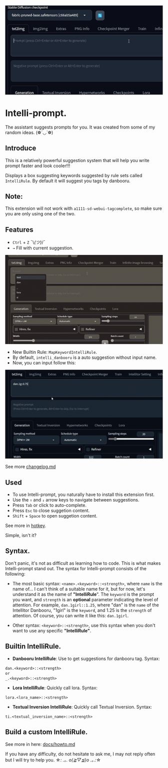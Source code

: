 ![](/assets/preview.gif)

# Intelli-prompt.

The assistant suggests prompts for you. It was created from some of my random ideas. (❁´◡`❁)

## Introduce

This is a relatively powerful suggestion system that will help you write prompt faster and look cooler!!!

Displays a box suggesting keywords suggested by rule sets called `IntelliRule`. By default it will suggest you tags by danbooru.
## Note:
This extension will not work with `a1111-sd-webui-tagcomplete`, so make sure you are only using one of the two.

## Features

- `Ctrl` + `Z` ¯\\_(ツ)_/¯
- `→` Fill with current suggestion.

![](/assets/preview2.gif)
- New Builtin Rule: `MapKeywordIntelliRule`.
- By default, `intelli_danbooru` is a auto suggestion without input name.
- Now, you can input follow this:

![](/assets/preview3.gif)

See more [changelog.md](/CHANGELOG.md)
## Used
- To use Intelli-prompt, you naturally have to install this extension first.
- Use the `↑` and `↓` arrow keys to navigate between suggestions.
- Press `Tab` or click to auto-complete.
- Press `Esc` to close suggetion content.
- `Shift` + `Space` to open suggetion content.

See more in [hotkey](/docs/hotkey.md).

Simple, isn't it?

## Syntax.
Don't panic, it's not as difficult as learning how to code. This is what makes Intelli-prompt stand out. The syntax for Intelli-prompt consists of the following:

- The most basic syntax: `<name>.<keyword>::<strength>`, where `name` is the name of... I can't think of a suitable name for it, but for now, let's understand it as the name of **"IntelliRule**". The `keyword` is the prompt you want, and `strength` is an **optional** parameter indicating the level of attention. For example, `dan.1girl::1.25`, where "dan" is the `name` of the Intellitor Danbooru, "1girl" is the `keyword`, and 1.25 is the `strength` of attention. Of course, you can write it like this: `dan.1girl`.

- Other syntax: `<keyword>::<strength>`, use this syntax when you don't want to use any specific **"IntelliRule"**.

## Builtin IntelliRule.
- **Danbooru IntelliRule**: Use to get suggestions for danbooru tag. Syntax:

```
dan.<keyword>::<strength>
or
_.<keyword>::<strength>
```

- **Lora IntelliRule**: Quickly call lora. Syntax:

```
lora.<lora_name>::<strength>
```

- **Textual Inversion IntelliRule**: Quickly call Textual Inversion. Syntax:

```
ti.<textual_inversion_name>::<strength>
```

## Build a custom IntelliRule. 

See more in here: [docs/howto.md](/docs/howto.md#build-a-custom-intellirule)

If you have any difficulty, do not hesitate to ask me, I may not reply often but I will try to help you. 
☆*: .｡. o(≧▽≦)o .｡.:*☆